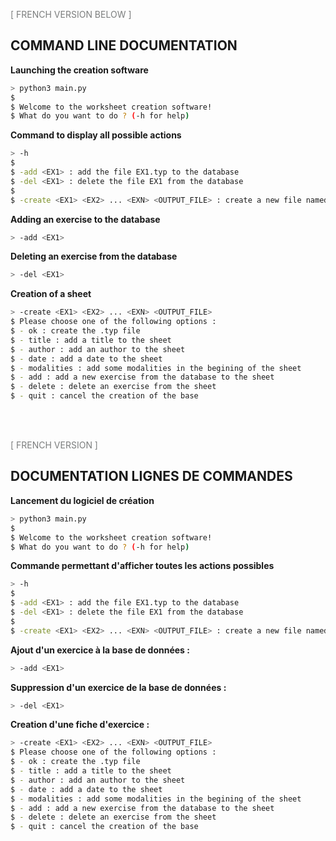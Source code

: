 <span style="color:#7B7D7D;">[ FRENCH VERSION BELOW ]

## COMMAND LINE DOCUMENTATION

**Launching the creation software**

```bash
> python3 main.py
$
$ Welcome to the worksheet creation software!
$ What do you want to do ? (-h for help)
```

**Command to display all possible actions**

```bash
> -h
$
$ -add <EX1> : add the file EX1.typ to the database
$ -del <EX1> : delete the file EX1 from the database
$
$ -create <EX1> <EX2> ... <EXN> <OUTPUT_FILE> : create a new file named OUTPUT_FILE with EX1, EX2 until EXN

```

**Adding an exercise to the database**

```bash
> -add <EX1> 
```

**Deleting an exercise from the database**

```bash
> -del <EX1>
```

**Creation of a sheet**

```bash
> -create <EX1> <EX2> ... <EXN> <OUTPUT_FILE>
$ Please choose one of the following options :
$ - ok : create the .typ file
$ - title : add a title to the sheet
$ - author : add an author to the sheet
$ - date : add a date to the sheet
$ - modalities : add some modalities in the begining of the sheet
$ - add : add a new exercise from the database to the sheet
$ - delete : delete an exercise from the sheet
$ - quit : cancel the creation of the base
```

<br>
<br>


<span style="color:#7B7D7D;">[ FRENCH VERSION ]

## DOCUMENTATION LIGNES DE COMMANDES

**Lancement du logiciel de création**

```bash
> python3 main.py
$
$ Welcome to the worksheet creation software!
$ What do you want to do ? (-h for help)
```

**Commande permettant d'afficher toutes les actions possibles**

```bash
> -h
$
$ -add <EX1> : add the file EX1.typ to the database
$ -del <EX1> : delete the file EX1 from the database
$
$ -create <EX1> <EX2> ... <EXN> <OUTPUT_FILE> : create a new file named OUTPUT_FILE with EX1, EX2 until EXN

```

**Ajout d'un exercice à la base de données :**

```bash
> -add <EX1> 
```

**Suppression d'un exercice de la base de données :**

```bash
> -del <EX1>
```

**Creation d'une fiche d'exercice :**

```bash
> -create <EX1> <EX2> ... <EXN> <OUTPUT_FILE>
$ Please choose one of the following options :
$ - ok : create the .typ file
$ - title : add a title to the sheet
$ - author : add an author to the sheet
$ - date : add a date to the sheet
$ - modalities : add some modalities in the begining of the sheet
$ - add : add a new exercise from the database to the sheet
$ - delete : delete an exercise from the sheet
$ - quit : cancel the creation of the base
```
